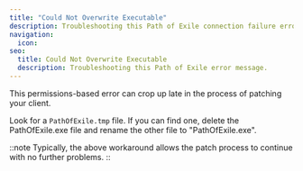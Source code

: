 ```yaml
---
title: "Could Not Overwrite Executable"
description: Troubleshooting this Path of Exile connection failure error message
navigation:
  icon:
seo:
  title: Could Not Overwrite Executable
  description: Troubleshooting this Path of Exile error message.
---
```


This permissions-based error can crop up late in the process of patching your client.

Look for a `PathOfExile.tmp` file. If you can find one, delete the PathOfExile.exe file and rename the other file to "PathOfExile.exe".

::note
Typically, the above workaround allows the patch process to continue with no further problems.
::
